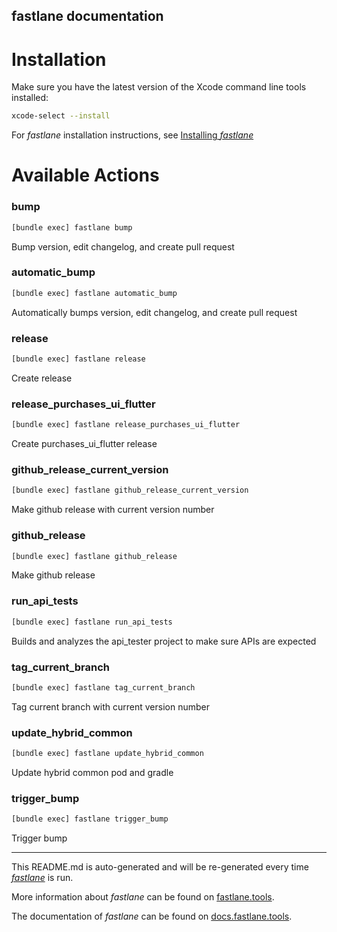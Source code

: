 fastlane documentation
----

# Installation

Make sure you have the latest version of the Xcode command line tools installed:

```sh
xcode-select --install
```

For _fastlane_ installation instructions, see [Installing _fastlane_](https://docs.fastlane.tools/#installing-fastlane)

# Available Actions

### bump

```sh
[bundle exec] fastlane bump
```

Bump version, edit changelog, and create pull request

### automatic_bump

```sh
[bundle exec] fastlane automatic_bump
```

Automatically bumps version, edit changelog, and create pull request

### release

```sh
[bundle exec] fastlane release
```

Create release

### release_purchases_ui_flutter

```sh
[bundle exec] fastlane release_purchases_ui_flutter
```

Create purchases_ui_flutter release

### github_release_current_version

```sh
[bundle exec] fastlane github_release_current_version
```

Make github release with current version number

### github_release

```sh
[bundle exec] fastlane github_release
```

Make github release

### run_api_tests

```sh
[bundle exec] fastlane run_api_tests
```

Builds and analyzes the api_tester project to make sure APIs are expected

### tag_current_branch

```sh
[bundle exec] fastlane tag_current_branch
```

Tag current branch with current version number

### update_hybrid_common

```sh
[bundle exec] fastlane update_hybrid_common
```

Update hybrid common pod and gradle

### trigger_bump

```sh
[bundle exec] fastlane trigger_bump
```

Trigger bump

----

This README.md is auto-generated and will be re-generated every time [_fastlane_](https://fastlane.tools) is run.

More information about _fastlane_ can be found on [fastlane.tools](https://fastlane.tools).

The documentation of _fastlane_ can be found on [docs.fastlane.tools](https://docs.fastlane.tools).
